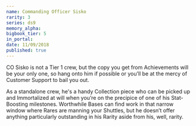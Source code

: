 ```yaml
---
name: Commanding Officer Sisko
rarity: 3
series: ds9
memory_alpha:
bigbook_tier: 5
in_portal:
date: 11/09/2018
published: true
---
```


CO Sisko is not a Tier 1 crew, but the copy you get from Achievements will be your only one, so hang onto him if possible or you’ll be at the mercy of Customer Support to bail you out.

As a standalone crew, he's a handy Collection piece who can be picked up and Immortalized at will when you’re on the precipice of one of his Stat-Boosting milestones. Worthwhile Bases can find work in that narrow window where Rares are manning your Shuttles, but he doesn’t offer anything particularly outstanding in his Rarity aside from his, well, rarity.
